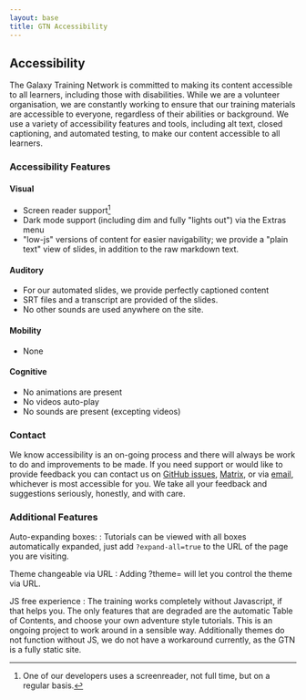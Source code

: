 ```yaml
---
layout: base
title: GTN Accessibility
---
```


## Accessibility

The Galaxy Training Network is committed to making its content accessible to all learners, including those with disabilities. While we are a volunteer organisation, we are constantly working to ensure that our training materials are accessible to everyone, regardless of their abilities or background. We use a variety of accessibility features and tools, including alt text, closed captioning, and automated testing, to make our content accessible to all learners.

### Accessibility Features

#### Visual

- Screen reader support[^screenreader]
- Dark mode support (including dim and fully "lights out") via the Extras menu
- "low-js" versions of content for easier navigability; we provide a "plain text" view of slides, in addition to the raw markdown text.

[^screenreader]: One of our developers uses a screenreader, not full time, but on a regular basis.

#### Auditory

- For our automated slides, we provide perfectly captioned content
- SRT files and a transcript are provided of the slides.
- No other sounds are used anywhere on the site.

#### Mobility

- None

#### Cognitive

- No animations are present
- No videos auto-play
- No sounds are present (excepting videos)


### Contact

We know accessibility is an on-going process and there will always be work to do and improvements to be made. If you need support or would like to provide feedback you can contact us on [GitHub issues](https://github.com/galaxyproject/training-material/issues/new), [Matrix](https://matrix.to/#/#Galaxy-Training-Network_Lobby:gitter.im), or via [email](mailto:galaxytrainingnetwork@gmail.com), whichever is most accessible for you. We take all your feedback and suggestions seriously, honestly, and with care.

### Additional Features

Auto-expanding boxes:
:  Tutorials can be viewed with all boxes automatically expanded, just add `?expand-all=true` to the URL of the page you are visiting.

Theme changeable via URL
:  Adding ?theme= will let you control the theme via URL.

JS free experience
:  The training works completely without Javascript, if that helps you. The only features that are degraded are the automatic Table of Contents, and choose your own adventure style tutorials. This is an ongoing project to work around in a sensible way. Additionally themes do not function without JS, we do not have a workaround currently, as the GTN is a fully static site.
